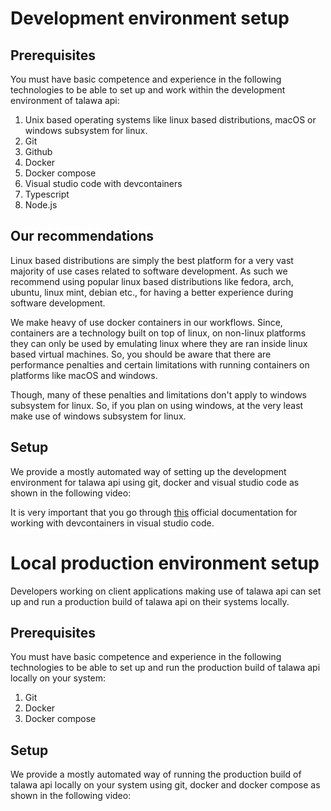 # Development environment setup

## Prerequisites

You must have basic competence and experience in the following technologies to be able to set up and work within the development environment of talawa api:

1. Unix based operating systems like linux based distributions, macOS or windows subsystem for linux.
2. Git
3. Github
4. Docker
5. Docker compose
6. Visual studio code with devcontainers
7. Typescript
8. Node.js

## Our recommendations

Linux based distributions are simply the best platform for a very vast majority of use cases related to software development. As such we recommend using popular linux based distributions like fedora, arch, ubuntu, linux mint, debian etc., for having a better experience during software development.

We make heavy of use docker containers in our workflows. Since, containers are a technology built on top of linux, on non-linux platforms they can only be used by emulating linux where they are ran inside linux based virtual machines. So, you should be aware that there are performance penalties and certain limitations with running containers on platforms like macOS and windows.

Though, many of these penalties and limitations don't apply to windows subsystem for linux. So, if you plan on using windows, at the very least make use of windows subsystem for linux.

## Setup

We provide a mostly automated way of setting up the development environment for talawa api using git, docker and visual studio code as shown in the following video:

<!-- Video link or embed here -->

It is very important that you go through [this](https://code.visualstudio.com/docs/devcontainers/containers) official documentation for working with devcontainers in visual studio code.

# Local production environment setup

Developers working on client applications making use of talawa api can set up and run a production build of talawa api on their systems locally.

## Prerequisites

You must have basic competence and experience in the following technologies to be able to set up and run the production build of talawa api locally on your system:

1. Git
2. Docker
3. Docker compose

## Setup

We provide a mostly automated way of running the production build of talawa api locally on your system using git, docker and docker compose as shown in the following video:

<!-- Video link or embed here -->
